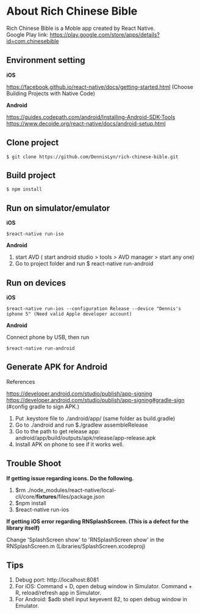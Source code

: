 # About Rich Chinese Bible

Rich Chinese Bible is a Moble app created by React Native. <br/>
Google Play link: https://play.google.com/store/apps/details?id=com.chinesebible

## Environment setting

**iOS**

https://facebook.github.io/react-native/docs/getting-started.html (Choose Building Projects with Native Code)

**Android**

https://guides.codepath.com/android/Installing-Android-SDK-Tools <br/>
https://www.decoide.org/react-native/docs/android-setup.html


## Clone project
```
$ git clone https://github.com/DennisLyn/rich-chinese-bible.git
```

## Build project
```
$ npm install
```

## Run on simulator/emulator

**iOS**
```
$react-native run-iso
```

**Android**

1. start AVD ( start android studio > tools > AVD manager > start any one)
2. Go to project folder and run $ react-native run-android

## Run on devices

**iOS**
```
$react-native run-ios --configuration Release --device "Dennis's iphone 5" (Need valid Apple developer account)
```
**Android**

Connect phone by USB, then run
```
$react-native run-android
```

## Generate APK for Android

References

https://developer.android.com/studio/publish/app-signing <br/>
https://developer.android.com/studio/publish/app-signing#gradle-sign (#config gradle to sign APK.)

1. Put .keystore file to ./android/app/ (same folder as build.gradle)
2. Go to ./android and run $./gradlew assembleRelease
3. Go to the path to get release app: android/app/build/outputs/apk/release/app-release.apk
4. Install APK on phone to see if it works well.

## Trouble Shoot

**If getting issue regarding icons. Do the following.**

1. $rm ./node_modules/react-native/local-cli/core/__fixtures__/files/package.json
2. $npm install
3. $react-native run-ios

**If getting iOS error regarding RNSplashScreen. (This is a defect for the library itself)**

Change 'SplashScreen show' to 'RNSplashScreen show' in the RNSplashScreen.m (Libraries/SplashScreen.xcodeproj)

## Tips

1. Debug port: http://localhost:8081
2. For iOS: Command + D, open debug window in Simulator. Command + R, reload/refresh app in Simulator.
3. For Android: $adb shell input keyevent 82, to open debug window in Emulator.
